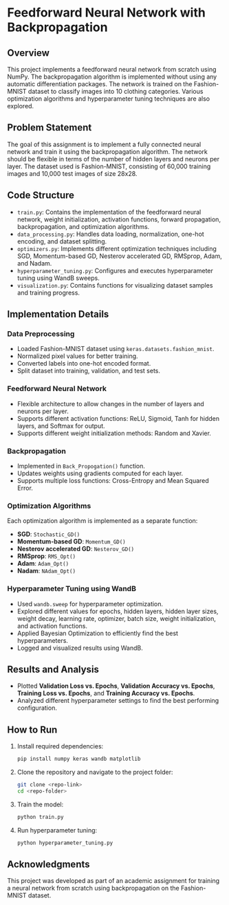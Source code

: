 # Feedforward Neural Network with Backpropagation

## Overview
This project implements a feedforward neural network from scratch using NumPy. The backpropagation algorithm is implemented without using any automatic differentiation packages. The network is trained on the Fashion-MNIST dataset to classify images into 10 clothing categories. Various optimization algorithms and hyperparameter tuning techniques are also explored.

## Problem Statement
The goal of this assignment is to implement a fully connected neural network and train it using the backpropagation algorithm. The network should be flexible in terms of the number of hidden layers and neurons per layer. The dataset used is Fashion-MNIST, consisting of 60,000 training images and 10,000 test images of size 28x28.

## Code Structure
- `train.py`: Contains the implementation of the feedforward neural network, weight initialization, activation functions, forward propagation, backpropagation, and optimization algorithms.
- `data_processing.py`: Handles data loading, normalization, one-hot encoding, and dataset splitting.
- `optimizers.py`: Implements different optimization techniques including SGD, Momentum-based GD, Nesterov accelerated GD, RMSprop, Adam, and Nadam.
- `hyperparameter_tuning.py`: Configures and executes hyperparameter tuning using WandB sweeps.
- `visualization.py`: Contains functions for visualizing dataset samples and training progress.

## Implementation Details
### Data Preprocessing
- Loaded Fashion-MNIST dataset using `keras.datasets.fashion_mnist`.
- Normalized pixel values for better training.
- Converted labels into one-hot encoded format.
- Split dataset into training, validation, and test sets.

### Feedforward Neural Network
- Flexible architecture to allow changes in the number of layers and neurons per layer.
- Supports different activation functions: ReLU, Sigmoid, Tanh for hidden layers, and Softmax for output.
- Supports different weight initialization methods: Random and Xavier.

### Backpropagation
- Implemented in `Back_Propogation()` function.
- Updates weights using gradients computed for each layer.
- Supports multiple loss functions: Cross-Entropy and Mean Squared Error.

### Optimization Algorithms
Each optimization algorithm is implemented as a separate function:
- **SGD**: `Stochastic_GD()`
- **Momentum-based GD**: `Momentum_GD()`
- **Nesterov accelerated GD**: `Nesterov_GD()`
- **RMSprop**: `RMS_Opt()`
- **Adam**: `Adam_Opt()`
- **Nadam**: `NAdam_Opt()`

### Hyperparameter Tuning using WandB
- Used `wandb.sweep` for hyperparameter optimization.
- Explored different values for epochs, hidden layers, hidden layer sizes, weight decay, learning rate, optimizer, batch size, weight initialization, and activation functions.
- Applied Bayesian Optimization to efficiently find the best hyperparameters.
- Logged and visualized results using WandB.

## Results and Analysis
- Plotted **Validation Loss vs. Epochs**, **Validation Accuracy vs. Epochs**, **Training Loss vs. Epochs**, and **Training Accuracy vs. Epochs**.
- Analyzed different hyperparameter settings to find the best performing configuration.

## How to Run
1. Install required dependencies:
   ```bash
   pip install numpy keras wandb matplotlib
   ```
2. Clone the repository and navigate to the project folder:
   ```bash
   git clone <repo-link>
   cd <repo-folder>
   ```
3. Train the model:
   ```bash
   python train.py
   ```
4. Run hyperparameter tuning:
   ```bash
   python hyperparameter_tuning.py
   ```

## Acknowledgments
This project was developed as part of an academic assignment for training a neural network from scratch using backpropagation on the Fashion-MNIST dataset.
